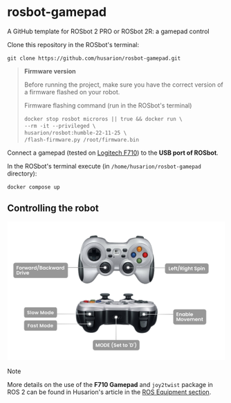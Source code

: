 # rosbot-gamepad

A GitHub template for ROSbot 2 PRO or ROSbot 2R: a gamepad control 

Clone this repository in the ROSbot's terminal:

```
git clone https://github.com/husarion/rosbot-gamepad.git
```

> **Firmware version**
>
> Before running the project, make sure you have the correct version of a firmware flashed on your robot.
>
> Firmware flashing command (run in the ROSbot's terminal)
>
> ```
> docker stop rosbot microros || true && docker run \
> --rm -it --privileged \
> husarion/rosbot:humble-22-11-25 \
> /flash-firmware.py /root/firmware.bin
> ```

Connect a gamepad (tested on [Logitech F710](https://husarion.com/tutorials/ros-equipment/gamepad-f710/)) to the **USB port of ROSbot**.

In the ROSbot's terminal execute (in `/home/husarion/rosbot-gamepad` directory):

```
docker compose up
```

## Controlling the robot

![ROSbot control with gamepad](.docs/gamepad-legend.png)

> [!NOTE]
> More details on the use of the **F710 Gamepad** and `joy2twist` package in ROS 2 can be found in Husarion's article in the [ROS Equipment section](https://husarion.com/tutorials/ros-equipment/gamepad-f710/).
